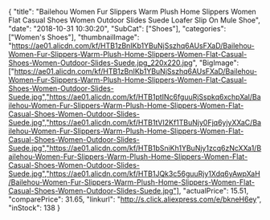 {
	"title": "Bailehou Women Fur Slippers Warm Plush Home Slippers Women Flat Casual Shoes Women Outdoor Slides Suede Loafer Slip On Mule Shoe",
	"date": "2018-10-31 10:30:20",
	"SubCat": ["Shoes"],
	"categories": ["Women's Shoes"],
	"thumbnailImage": "https://ae01.alicdn.com/kf/HTB1zBnIKb1YBuNjSszhq6AUsFXaD/Bailehou-Women-Fur-Slippers-Warm-Plush-Home-Slippers-Women-Flat-Casual-Shoes-Women-Outdoor-Slides-Suede.jpg_220x220.jpg",
	"BigImage": ["https://ae01.alicdn.com/kf/HTB1zBnIKb1YBuNjSszhq6AUsFXaD/Bailehou-Women-Fur-Slippers-Warm-Plush-Home-Slippers-Women-Flat-Casual-Shoes-Women-Outdoor-Slides-Suede.jpg","https://ae01.alicdn.com/kf/HTB1ptINc6fguuRjSspkq6xchpXal/Bailehou-Women-Fur-Slippers-Warm-Plush-Home-Slippers-Women-Flat-Casual-Shoes-Women-Outdoor-Slides-Suede.jpg","https://ae01.alicdn.com/kf/HTB1tVI2Kf1TBuNjy0Fjq6yjyXXaC/Bailehou-Women-Fur-Slippers-Warm-Plush-Home-Slippers-Women-Flat-Casual-Shoes-Women-Outdoor-Slides-Suede.jpg","https://ae01.alicdn.com/kf/HTB1bSniKh1YBuNjy1zcq6zNcXXa1/Bailehou-Women-Fur-Slippers-Warm-Plush-Home-Slippers-Women-Flat-Casual-Shoes-Women-Outdoor-Slides-Suede.jpg","https://ae01.alicdn.com/kf/HTB1JQk3c56guuRjy1Xdq6yAwpXaH/Bailehou-Women-Fur-Slippers-Warm-Plush-Home-Slippers-Women-Flat-Casual-Shoes-Women-Outdoor-Slides-Suede.jpg"],
	"actualPrice": 15.51,
	"comparePrice": 31.65,
	"linkurl": "http://s.click.aliexpress.com/e/bkneH6ey",
	"inStock": 138
}

